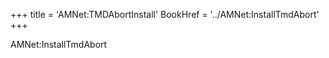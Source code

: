 +++
title = 'AMNet:TMDAbortInstall'
BookHref = '../AMNet:InstallTmdAbort'
+++

AMNet:InstallTmdAbort
